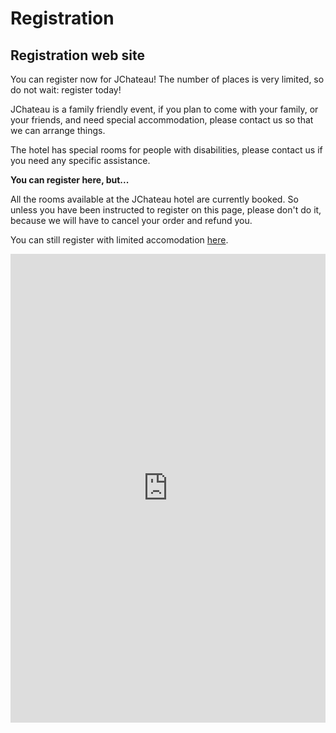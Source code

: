 # Registration

<!-- MACRO{snippet|debug=false|ignoreDownloadError=false|verbatim=false|file=src/site/resources/fragments/breadcrum.snippet.html} -->

## Registration web site

You can register now for JChateau! The number of places is very limited, so do not wait: register today!

JChateau is a family friendly event, if you plan to come with your family, or your friends, and need special accommodation, please contact us so that we can arrange things.

The hotel has special rooms for people with disabilities, please contact us if you need any specific assistance.

__You can register here, but...__

All the rooms available at the JChateau hotel are currently booked. So unless you have been instructed to register on this page, please don't do it, because we will have to cancel your order and refund you. 

You can still register with limited accomodation [here](registrationinfo.md).

<iframe id="haWidget" allowtransparency="true" scrolling="auto" src="https://www.helloasso.com/associations/bjpc/evenements/jchateau-2025-private/widget" style="width: 100%; height: 750px; border: none;"></iframe>